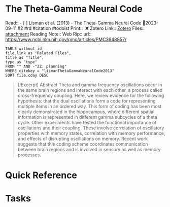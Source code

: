 
# The Theta-Gamma Neural Code
Read:: - [ ] Lisman et al. (2013) - The Theta-Gamma Neural Code 🛫2023-09-11 !!2 #rd #citation #todoist
Print::  ❌
Zotero Link:: [Zotero](zotero://select/library/items/NFZGZTSC) 
Files:: [attachment](<file:///C:/Users/michaelt/Insync/m@tarlton.info/Google%20Drive/06.%20Zotero/storage_new/Neuron_2013/Lisman_Jensen_2013_The%20Theta-Gamma%20Neural%20Code.pdf>)
Reading Note::
Web Rip::
url:: https://www.ncbi.nlm.nih.gov/pmc/articles/PMC3648857/

```dataview
TABLE without id
file.link as "Related Files",
title as "Title",
type as "type"
FROM "" AND -"ZZ. planning"
WHERE citekey = "lismanThetaGammaNeuralCode2013" 
SORT file.cday DESC
```

> [!Excerpt] Abstract
> Theta and gamma frequency oscillations occur in the same brain regions and interact with each other, a process called cross-frequency coupling. Here, we review evidence for the following hypothesis: that the dual oscillations form a code for representing multiple items in an ordered way. This form of coding has been most clearly demonstrated in the hippocampus, where different spatial information is represented in different gamma subcycles of a theta cycle. Other experiments have tested the functional importance of oscillations and their coupling. These involve correlation of oscillatory properties with memory states, correlation with memory performance, and effects of disrupting oscillations on memory. Recent work suggests that this coding scheme coordinates communication between brain regions and is involved in sensory as well as memory processes.

# Quick Reference

# Tasks
























